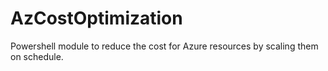 # AzCostOptimization
Powershell module to reduce the cost for Azure resources by scaling them on schedule.
